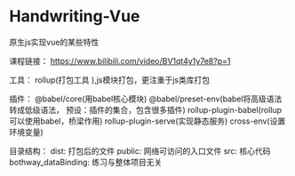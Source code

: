 # Handwriting-Vue
原生js实现vue的某些特性

课程链接： https://www.bilibili.com/video/BV1qt4y1y7e8?p=1

工具： rollup(打包工具 ),js模块打包，更注重于js类库打包

插件： 
    @babel/core(用babel核心模块)
    @babel/preset-env(babel将高级语法转成低级语法， 预设：插件的集合，包含很多插件) 
    rollup-plugin-babel(rollup可以使用babel，桥梁作用)
    rollup-plugin-serve(实现静态服务)
    cross-env(设置环境变量)


目录结构： 
dist: 打包后的文件
public: 网络可访问的入口文件
src: 核心代码
bothway_dataBinding: 练习与整体项目无关
    
